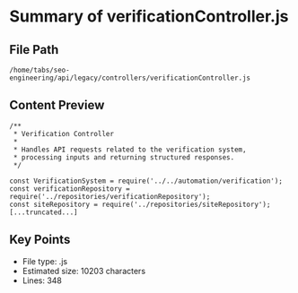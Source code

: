 # Summary of verificationController.js
  
## File Path
`/home/tabs/seo-engineering/api/legacy/controllers/verificationController.js`

## Content Preview
```
/**
 * Verification Controller
 * 
 * Handles API requests related to the verification system,
 * processing inputs and returning structured responses.
 */

const VerificationSystem = require('../../automation/verification');
const verificationRepository = require('../repositories/verificationRepository');
const siteRepository = require('../repositories/siteRepository');
[...truncated...]
```

## Key Points
- File type: .js
- Estimated size: 10203 characters
- Lines: 348
